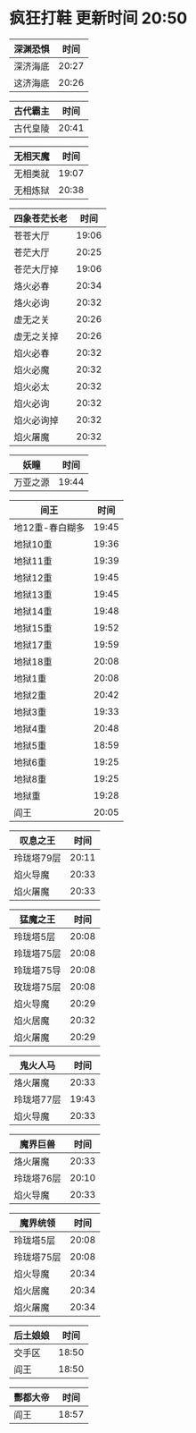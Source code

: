 # 疯狂打鞋 更新时间 20:50

| 深渊恐惧   | 时间    |
|--------|-------|
| 深济海底 | 20:27 |
| 这济海底 | 20:26 |

| 古代霸主   | 时间    |
|--------|-------|
| 古代皇陵 | 20:41 |

| 无相天魔   | 时间    |
|--------|-------|
| 无相类就 | 19:07 |
| 无相炼狱 | 20:38 |

| 四象苍茫长老   | 时间    |
|--------|-------|
| 苍苍大厅 | 19:06 |
| 苍茫大厅 | 20:25 |
| 苍茫大厅掉 | 19:06 |
| 烙火必春 | 20:34 |
| 烙火必询 | 20:32 |
| 虚无之关 | 20:26 |
| 虚无之关掉 | 20:26 |
| 焰火必春 | 20:32 |
| 焰火必魔 | 20:32 |
| 焰火必太 | 20:32 |
| 焰火必询 | 20:32 |
| 焰火必询掉 | 20:32 |
| 焰火屠魔 | 20:32 |

| 妖瞳   | 时间    |
|--------|-------|
| 万亚之源 | 19:44 |

| 间王   | 时间    |
|--------|-------|
| 地12重-春白糊多 | 19:45 |
| 地狱10重 | 19:36 |
| 地狱11重 | 19:39 |
| 地狱12重 | 19:45 |
| 地狱13重 | 19:45 |
| 地狱14重 | 19:48 |
| 地狱15重 | 19:52 |
| 地狱17重 | 19:59 |
| 地狱18重 | 20:08 |
| 地狱1重 | 20:08 |
| 地狱2重 | 20:42 |
| 地狱3重 | 19:33 |
| 地狱4重 | 20:48 |
| 地狱5重 | 18:59 |
| 地狱6重 | 19:25 |
| 地狱8重 | 19:25 |
| 地狱重 | 19:28 |
| 阎王 | 20:05 |

| 叹息之王   | 时间    |
|--------|-------|
| 玲珑塔79层 | 20:11 |
| 焰火导魔 | 20:33 |
| 焰火屠魔 | 20:33 |

| 猛魔之王   | 时间    |
|--------|-------|
| 玲珑塔5层 | 20:08 |
| 玲珑塔75层 | 20:08 |
| 玲珑塔75导 | 20:08 |
| 玫珑塔75层 | 20:08 |
| 焰火导魔 | 20:29 |
| 焰火居魔 | 20:32 |
| 焰火屠魔 | 20:29 |

| 鬼火人马   | 时间    |
|--------|-------|
| 烙火屠魔 | 20:33 |
| 玲珑塔77层 | 19:43 |
| 焰火导魔 | 20:33 |

| 魔界巨兽   | 时间    |
|--------|-------|
| 烙火屠魔 | 20:33 |
| 玲珑塔76层 | 20:10 |
| 焰火导魔 | 20:33 |

| 魔界统领   | 时间    |
|--------|-------|
| 玲珑塔5层 | 20:08 |
| 玲珑塔75层 | 20:08 |
| 焰火导魔 | 20:34 |
| 焰火居魔 | 20:34 |
| 焰火屠魔 | 20:34 |

| 后土娘娘   | 时间    |
|--------|-------|
| 交手区 | 18:50 |
| 阎王 | 18:50 |

| 酆都大帝   | 时间    |
|--------|-------|
| 阎王 | 18:57 |